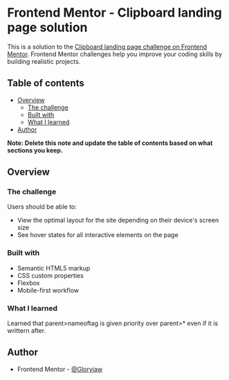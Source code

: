 # Frontend Mentor - Clipboard landing page solution

This is a solution to the [Clipboard landing page challenge on Frontend Mentor](https://www.frontendmentor.io/challenges/clipboard-landing-page-5cc9bccd6c4c91111378ecb9). Frontend Mentor challenges help you improve your coding skills by building realistic projects. 

## Table of contents

- [Overview](#overview)
  - [The challenge](#the-challenge)
  - [Built with](#built-with)
  - [What I learned](#what-i-learned)
- [Author](#author)


**Note: Delete this note and update the table of contents based on what sections you keep.**

## Overview

### The challenge

Users should be able to:

- View the optimal layout for the site depending on their device's screen size
- See hover states for all interactive elements on the page



### Built with

- Semantic HTML5 markup
- CSS custom properties
- Flexbox
- Mobile-first workflow

### What I learned

Learned that parent>nameoftag is given priority over parent>* even if it is writtern after.

## Author

- Frontend Mentor - [@Gloryjaw](https://www.frontendmentor.io/profile/Gloryjaw)
